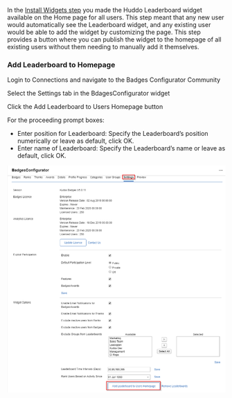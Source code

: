 In the [Install Widgets step](../install-widgets/index.md) you made the Huddo Leaderboard widget available on the Home page for all users. This step meant that any new user would automatically see the Leaderboard widget, and any existing user would be able to add the widget by customizing the page. This step provides a button where you can publish the widget to the homepage of all existing users without them needing to manually add it themselves.

### Add Leaderboard to Homepage

Login to Connections and navigate to the Badges Configurator Community

Select the Settings tab in the BdagesConfigurator widget

Click the Add Leaderboard to Users Homepage button

For the proceeding prompt boxes:

- Enter position for Leaderboard:
    Specify the Leaderboard’s position numerically or leave as default, click OK.
- Enter name of Leaderboard:
    Specify the Leaderboard’s name or leave as default, click OK.

![add leaderboard](add_leaderboard.png)
